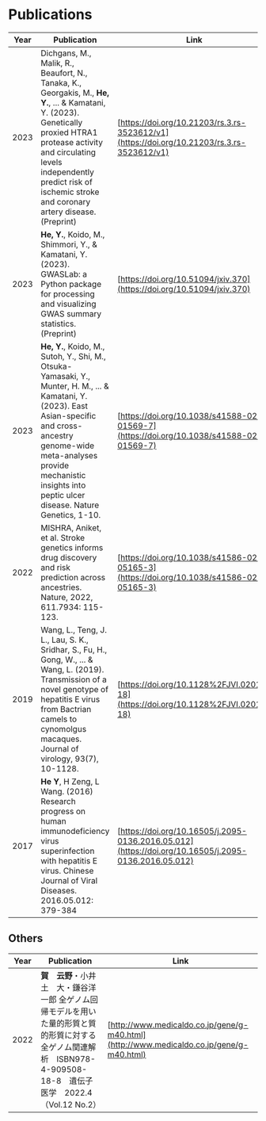 # Publications

| Year | Publication                          |Link|
| ------ | ----------------------------------- |---|
| 2023|  Dichgans, M., Malik, R., Beaufort, N., Tanaka, K., Georgakis, M., **He, Y.**, ... & Kamatani, Y. (2023). Genetically proxied HTRA1 protease activity and circulating levels independently predict risk of ischemic stroke and coronary artery disease. (Preprint) | [https://doi.org/10.21203/rs.3.rs-3523612/v1](https://doi.org/10.21203/rs.3.rs-3523612/v1) |
| 2023|  **He, Y.**, Koido, M., Shimmori, Y., & Kamatani, Y. (2023). GWASLab: a Python package for processing and visualizing GWAS summary statistics.  (Preprint)|[https://doi.org/10.51094/jxiv.370](https://doi.org/10.51094/jxiv.370)|
| 2023 | **He, Y.**, Koido, M., Sutoh, Y., Shi, M., Otsuka-Yamasaki, Y., Munter, H. M., ... & Kamatani, Y. (2023). East Asian-specific and cross-ancestry genome-wide meta-analyses provide mechanistic insights into peptic ulcer disease. Nature Genetics, 1-10.  |[https://doi.org/10.1038/s41588-023-01569-7](https://doi.org/10.1038/s41588-023-01569-7)|
| 2022 |  MISHRA, Aniket, et al. Stroke genetics informs drug discovery and risk prediction across ancestries. Nature, 2022, 611.7934: 115-123. |[https://doi.org/10.1038/s41586-022-05165-3](https://doi.org/10.1038/s41586-022-05165-3)|
| 2019 |  Wang, L., Teng, J. L., Lau, S. K., Sridhar, S., Fu, H., Gong, W., ... & Wang, L. (2019). Transmission of a novel genotype of hepatitis E virus from Bactrian camels to cynomolgus macaques. Journal of virology, 93(7), 10-1128. |[https://doi.org/10.1128%2FJVI.02014-18](https://doi.org/10.1128%2FJVI.02014-18)|
| 2017 | **He Y**, H Zeng, L Wang. (2016) Research progress on human immunodeficiency virus superinfection with hepatitis E virus. Chinese Journal of Viral Diseases. 2016.05.012: 379-384 |[https://doi.org/10.16505/j.2095-0136.2016.05.012](https://doi.org/10.16505/j.2095-0136.2016.05.012)|

## Others
| Year | Publication                          |Link|
| ------ | ----------------------------------- |---|
| 2022| **賀　云野**・小井土　大・鎌谷洋一郎 全ゲノム回帰モデルを用いた量的形質と質的形質に対する全ゲノム関連解析　ISBN978-4-909508-18-8　遺伝子医学　2022.4　（Vol.12 No.2）　|[http://www.medicaldo.co.jp/gene/g-m40.html](http://www.medicaldo.co.jp/gene/g-m40.html)|
